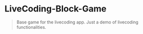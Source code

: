 # LiveCoding-Block-Game

> Base game for the livecoding app.
> Just a demo of livecoding functionalities.

